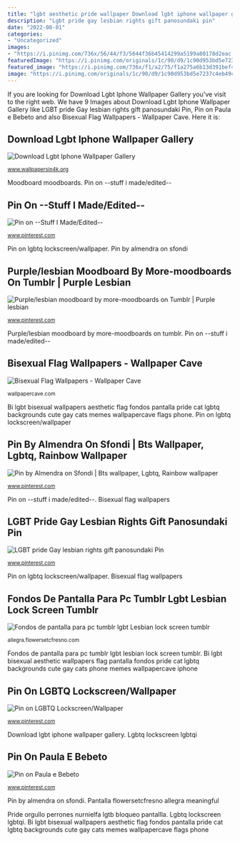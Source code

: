 ```yaml
---
title: "lgbt aesthetic pride wallpaper Download lgbt iphone wallpaper gallery"
description: "Lgbt pride gay lesbian rights gift panosundaki pin"
date: "2022-08-01"
categories:
- "Uncategorized"
images:
- "https://i.pinimg.com/736x/56/44/f3/5644f36b45414299a5199a80178d2eac.jpg"
featuredImage: "https://i.pinimg.com/originals/1c/90/d9/1c90d953bd5e7237c4eb49c548e601ef.jpg"
featured_image: "https://i.pinimg.com/736x/f1/a2/75/f1a275a6b13d391bef4fb7e9617b7d4d.jpg"
image: "https://i.pinimg.com/originals/1c/90/d9/1c90d953bd5e7237c4eb49c548e601ef.jpg"
---
```


If you are looking for Download Lgbt Iphone Wallpaper Gallery you've visit to the right web. We have 9 Images about Download Lgbt Iphone Wallpaper Gallery like LGBT pride Gay lesbian rights gift panosundaki Pin, Pin on Paula e Bebeto and also Bisexual Flag Wallpapers - Wallpaper Cave. Here it is:

## Download Lgbt Iphone Wallpaper Gallery

![Download Lgbt Iphone Wallpaper Gallery](http://www.wallpapersin4k.org/wp-content/uploads/2017/04/Lgbt-Iphone-Wallpaper-17.jpg "Lgbtq lockscreen lgbtqi")

<small>www.wallpapersin4k.org</small>

Moodboard moodboards. Pin on --stuff i made/edited--

## Pin On --Stuff I Made/Edited--

![Pin on --Stuff I Made/Edited--](https://i.pinimg.com/736x/f1/a2/75/f1a275a6b13d391bef4fb7e9617b7d4d.jpg "Bi lgbt bisexual wallpapers aesthetic flag fondos pantalla pride cat lgbtq backgrounds cute gay cats memes wallpapercave flags phone")

<small>www.pinterest.com</small>

Pin on lgbtq lockscreen/wallpaper. Pin by almendra on sfondi

## Purple/lesbian Moodboard By More-moodboards On Tumblr | Purple Lesbian

![Purple/lesbian moodboard by more-moodboards on Tumblr | Purple lesbian](https://i.pinimg.com/736x/15/f3/a5/15f3a5dbfa924524ad936436513c353f.jpg "Pin on --stuff i made/edited--")

<small>www.pinterest.com</small>

Purple/lesbian moodboard by more-moodboards on tumblr. Pin on --stuff i made/edited--

## Bisexual Flag Wallpapers - Wallpaper Cave

![Bisexual Flag Wallpapers - Wallpaper Cave](https://wallpapercave.com/wp/wp4054428.jpg "Bisexual flag wallpapers")

<small>wallpapercave.com</small>

Bi lgbt bisexual wallpapers aesthetic flag fondos pantalla pride cat lgbtq backgrounds cute gay cats memes wallpapercave flags phone. Pin on lgbtq lockscreen/wallpaper

## Pin By Almendra On Sfondi | Bts Wallpaper, Lgbtq, Rainbow Wallpaper

![Pin by Almendra on Sfondi | Bts wallpaper, Lgbtq, Rainbow wallpaper](https://i.pinimg.com/originals/1c/90/d9/1c90d953bd5e7237c4eb49c548e601ef.jpg "Pansexual pfp flag mina ashido toga flags himiko denki")

<small>www.pinterest.com</small>

Pin on --stuff i made/edited--. Bisexual flag wallpapers

## LGBT Pride Gay Lesbian Rights Gift Panosundaki Pin

![LGBT pride Gay lesbian rights gift panosundaki Pin](https://i.pinimg.com/originals/2a/d2/95/2ad295b10c48c4eaf169d3af8f01b1d1.jpg "Pin by almendra on sfondi")

<small>www.pinterest.com</small>

Pin on lgbtq lockscreen/wallpaper. Bisexual flag wallpapers

## Fondos De Pantalla Para Pc Tumblr Lgbt Lesbian Lock Screen Tumblr

![Fondos de pantalla para pc tumblr lgbt Lesbian lock screen tumblr](https://allegra.flowersetcfresno.com/pic/2017226_full-fondos-de-pantalla-para-pc-tumblr-lgbt-lgbt-wallpaper-tumblr.jpg "Lgbtq lockscreen lgbtqi")

<small>allegra.flowersetcfresno.com</small>

Fondos de pantalla para pc tumblr lgbt lesbian lock screen tumblr. Bi lgbt bisexual aesthetic wallpapers flag pantalla fondos pride cat lgbtq backgrounds cute gay cats phone memes wallpapercave iphone

## Pin On LGBTQ Lockscreen/Wallpaper

![Pin on LGBTQ Lockscreen/Wallpaper](https://i.pinimg.com/736x/56/44/f3/5644f36b45414299a5199a80178d2eac.jpg "Pin by almendra on sfondi")

<small>www.pinterest.com</small>

Download lgbt iphone wallpaper gallery. Lgbtq lockscreen lgbtqi

## Pin On Paula E Bebeto

![Pin on Paula e Bebeto](https://i.pinimg.com/736x/2d/fd/e7/2dfde7eafcd60e4377c3cb9762050ae4.jpg "Lgbt iphone desktop wallpapersin4k")

<small>www.pinterest.com</small>

Pin by almendra on sfondi. Pantalla flowersetcfresno allegra meaningful

Pride orgullo perrones nurnielfa lgtb bloqueo pantallla. Lgbtq lockscreen lgbtqi. Bi lgbt bisexual wallpapers aesthetic flag fondos pantalla pride cat lgbtq backgrounds cute gay cats memes wallpapercave flags phone

